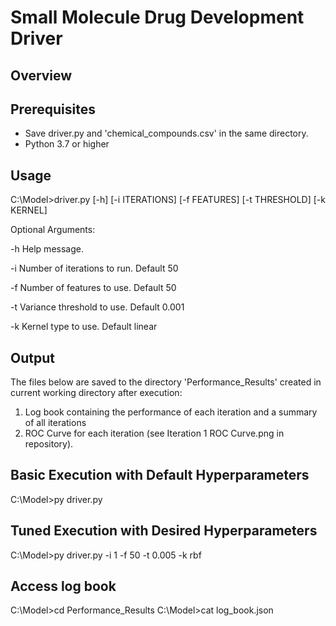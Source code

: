 # Small Molecule Drug Development Driver

## Overview


## Prerequisites
- Save driver.py and 'chemical_compounds.csv' in the same directory.
- Python 3.7 or higher

## Usage
C:\Model>driver.py [-h] [-i ITERATIONS] [-f FEATURES] [-t THRESHOLD] [-k KERNEL]

Optional Arguments:

-h Help message.

-i Number of iterations to run. Default 50

-f Number of features to use. Default 50

-t Variance threshold to use. Default 0.001

-k Kernel type to use. Default linear


## Output
The files below are saved to the directory 'Performance_Results' created in current working directory after execution:
1) Log book containing the performance of each iteration and a summary of all iterations
2) ROC Curve for each iteration (see Iteration 1 ROC Curve.png in repository).

## Basic Execution with Default Hyperparameters

C:\Model>py driver.py

## Tuned Execution with Desired Hyperparameters

C:\Model>py driver.py -i 1 -f 50 -t 0.005 -k rbf

## Access log book
C:\Model>cd Performance_Results
C:\Model>cat log_book.json
